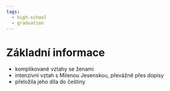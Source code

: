 ```yaml
---
tags:
  - high-school
  - graduation
---
```

# Základní informace
- komplikované vztahy se ženami
- intenzivní vztah s Milenou Jesenskou, převážně přes dopisy
- přeložila jeho díla do češtiny